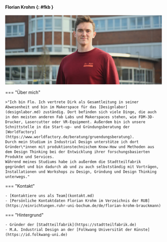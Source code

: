 #### Florian Krohm {: #fkb }

![Foto Florian Krohm](medien/fkb.jpg)

=== "Über mich"

	>"Ich bin Flo. Ich vertrete Dirk als Gesamtleitung in seiner Abwesenheit und bin im Makerspace für das [Designlabor](designlabor.md) zuständig. Dort befinden sich viele Dinge, die auch in den meisten anderen Fab Labs und Makerspaces stehen, wie FDM-3D-Drucker, Lasercutter oder VR-Equipment. Außerdem bin ich unsere Schnittstelle in die Start-up- und Gründungsberatung der [Worldfactory](https://www.worldfactory.de/beratung/gruendungsberatung).
	Durch mein Studium in Industrial Design unterstütze ich dort Gründer\*innen mit produktionstechnischem Know-How und Methoden aus dem Design Thinking bei der Entwicklung ihrer forschungsbasierten Produkte und Services.
	Während meines Studiums habe ich außerdem die Stadtteilfabrik gegründet und bin dadurch ab und zu auch selbstständig mit Vorträgen, Installationen und Workshops zu Design, Gründung und Design Thinking unterwegs."

=== "Kontakt"
	
	- [Kontaktiere uns als Team](kontakt.md)
	- [Persönliche Kontaktdaten Florian Krohm im Verzeichnis der RUB](https://einrichtungen.ruhr-uni-bochum.de/de/florian-krohm-brauckmann)

=== "Hintergrund" 

	- Gründer der [Stadtteilfabrik](https://stadtteilfabrik.de)
	- M.A. Industrial Design an der [Folkwang Universität der Künste](https://id.folkwang-uni.de)